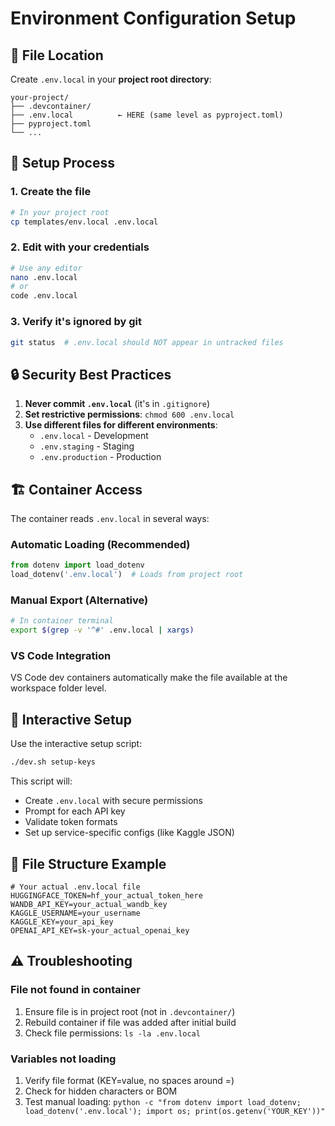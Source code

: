 # Environment Configuration Setup

## 📍 **File Location**

Create `.env.local` in your **project root directory**:

```
your-project/
├── .devcontainer/
├── .env.local          ← HERE (same level as pyproject.toml)
├── pyproject.toml
└── ...
```

## 🔧 **Setup Process**

### 1. Create the file
```bash
# In your project root
cp templates/env.local .env.local
```

### 2. Edit with your credentials
```bash
# Use any editor
nano .env.local
# or
code .env.local
```

### 3. Verify it's ignored by git
```bash
git status  # .env.local should NOT appear in untracked files
```

## 🔒 **Security Best Practices**

1. **Never commit `.env.local`** (it's in `.gitignore`)
2. **Set restrictive permissions**: `chmod 600 .env.local`
3. **Use different files for different environments**:
   - `.env.local` - Development
   - `.env.staging` - Staging
   - `.env.production` - Production

## 🏗️ **Container Access**

The container reads `.env.local` in several ways:

### Automatic Loading (Recommended)
```python
from dotenv import load_dotenv
load_dotenv('.env.local')  # Loads from project root
```

### Manual Export (Alternative)
```bash
# In container terminal
export $(grep -v '^#' .env.local | xargs)
```

### VS Code Integration
VS Code dev containers automatically make the file available at the workspace folder level.

## 🎯 **Interactive Setup**

Use the interactive setup script:
```bash
./dev.sh setup-keys
```

This script will:
- Create `.env.local` with secure permissions
- Prompt for each API key
- Validate token formats
- Set up service-specific configs (like Kaggle JSON)

## 📂 **File Structure Example**

```
# Your actual .env.local file
HUGGINGFACE_TOKEN=hf_your_actual_token_here
WANDB_API_KEY=your_actual_wandb_key
KAGGLE_USERNAME=your_username
KAGGLE_KEY=your_api_key
OPENAI_API_KEY=sk-your_actual_openai_key
```

## ⚠️ **Troubleshooting**

### File not found in container
1. Ensure file is in project root (not in `.devcontainer/`)
2. Rebuild container if file was added after initial build
3. Check file permissions: `ls -la .env.local`

### Variables not loading
1. Verify file format (KEY=value, no spaces around =)
2. Check for hidden characters or BOM
3. Test manual loading: `python -c "from dotenv import load_dotenv; load_dotenv('.env.local'); import os; print(os.getenv('YOUR_KEY'))"`